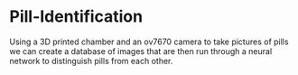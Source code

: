 # Pill-Identification
Using a 3D printed chamber and an ov7670 camera to take pictures of pills we can create a database of images that are then run through a neural network to distinguish pills from each other.
